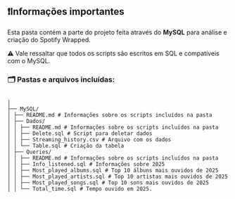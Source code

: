 ## ❗Informações importantes

Esta pasta contém a parte do projeto feita através do **MySQL** para análise e criação do Spotify Wrapped.

⚠️ Vale ressaltar que todos os scripts são escritos em SQL e compatíveis com o MySQL. 

### 🗂️ Pastas e arquivos incluídas:

```

│
├── MySQL/
│ ├── README.md # Informações sobre os scripts incluídos na pasta
│ ├── Dados/
│ │ ├── README.md # Informações sobre os scripts incluídos na pasta
│ │ ├── Delete.sql # Script para deletar dados 
│ │ ├── Streaming_history.csv # Arquivo com os dados
│ │ └── Table.sql # Criação da tabela
│ ├── Queries/
│ │ ├── README.md # Informações sobre os scripts incluídos na pasta
│ │ ├── Info_listened.sql # Informações sobre 2025
│ │ ├── Most_played_albums.sql # Top 10 álbuns mais ouvidos de 2025
│ │ ├── Most_played_artists.sql # Top 10 artistas mais ouvidos de 2025
│ │ ├── Most_played_songs.sql # Top 10 sons mais ouvidos de 2025
│ │ └── Total_time.sql # Tempo ouvido em 2025.
